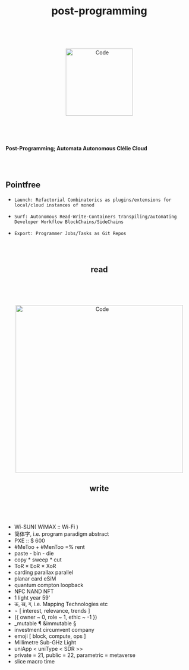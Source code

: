 <h1 align="center">post-programming</h1>

  <br/>
  <br/>
  <br/>
 
  
  <p align="center">
  <img alt="Code" src="https://raw.githubusercontent.com/setscript/post-programming/main/website/static/img/icon.png" height="180" />
  </p>
  
  <br/>
  <br/>
  <br/>
  
  <b>
  
  Post-Programming; Automata Autonomous Clélie Cloud </b>
  
  <br/>
  <br/>
 
  
  ## Pointfree

* `Launch: Refactorial Combinatorics as plugins/extensions for local/cloud instances of monod`
* `Surf: Autonomous Read-Write-Containers transpiling/automating Developer Workflow BlockChains/SideChains`
* `Export: Programmer Jobs/Tasks as Git Repos`
  
  <br/>
  <br/>

<h2 align="center">read</h2>

  <br/>
  <br/>
  <br/>
 
  
  <p align="center">
  <img alt="Code" src="https://raw.githubusercontent.com/setscript/post-programming/main/read.png" height="450" />
  </p>

<h2 align="center">write</h2>

  <br/>
  <br/>
  <br/>

* Wi-SUN( WiMAX :: Wi-Fi ) 
* 简体字, i.e. program paradigm abstract 
* PXE :: $ 600
* #MeToo + #MenToo =% rent
* paste - bin - die
* copy * sweep * cut
* ToR × EoR × XoR
* carding parallax parallel 
* planar card eSiM 
* quantum compton loopback 
* NFC NAND NFT
* 1 light year 59'
* क, ख, ग, i.e. Mapping Technologies etc 
* ¬ [ interest, relevance, trends ] 
* ({ owner ~ 0, role ~ 1, ethic ~ -1 }) 
* _mutable ¶ &immutable §
* investment circumvent company
* emoji [ block, compute, ops ] 
* Millimetre Sub-GHz Light
* uniApp < uniType < SDR >>
* private = 21, public = 22, parametric = metaverse
* slice macro time

##
